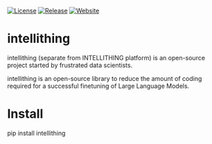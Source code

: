 <p align="center">

[![License](https://img.shields.io/github/license/Saeidjamali/intellithing)](https://github.com/Saeidjamali/intellithing/blob/main/LICENSE)
[![Release](https://img.shields.io/github/v/release/Saeidjamali/intellithing?label=release)](https://github.com/Saeidjamali/intellithing/releases)
[![Website](https://img.shields.io/badge/website-online-800080)](https://intellithing.tech)

</p>



# intellithing

intellithing (separate from INTELLITHING platform) is an open-source project started by frustrated data scientists.

intellithing is an open-source library to reduce the amount of coding required for a successful finetuning of Large Language Models. 
# Install
pip install intellithing
